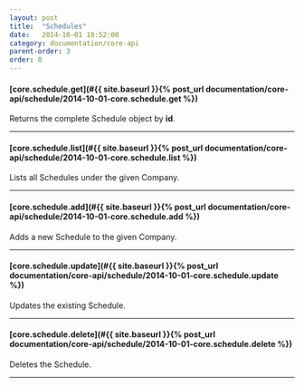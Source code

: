 ```yaml
---
layout: post
title:  "Schedules"
date:   2014-10-01 10:52:00
category: documentation/core-api
parent-order: 3
order: 0
---
```


#### [core.schedule.get](#{{ site.baseurl }}{% post_url documentation/core-api/schedule/2014-10-01-core.schedule.get %})

Returns the complete Schedule object by **id**.

***

#### [core.schedule.list](#{{ site.baseurl }}{% post_url documentation/core-api/schedule/2014-10-01-core.schedule.list %})

Lists all Schedules under the given Company.

***

#### [core.schedule.add](#{{ site.baseurl }}{% post_url documentation/core-api/schedule/2014-10-01-core.schedule.add %})

Adds a new Schedule to the given Company.

***

#### [core.schedule.update](#{{ site.baseurl }}{% post_url documentation/core-api/schedule/2014-10-01-core.schedule.update %})

Updates the existing Schedule.

***

#### [core.schedule.delete](#{{ site.baseurl }}{% post_url documentation/core-api/schedule/2014-10-01-core.schedule.delete %})

Deletes the Schedule.

***